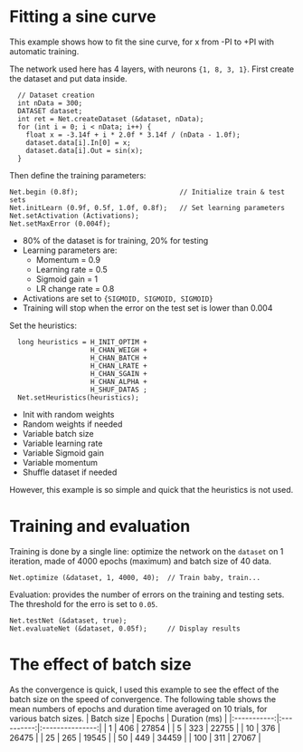 # Fitting a sine curve
This example shows how to fit the sine curve, for x from -PI to +PI with automatic training.

The network used here has 4 layers, with neurons `{1, 8, 3, 1}`.
First create the dataset and put data inside.
```
  // Dataset creation
  int nData = 300;
  DATASET dataset;
  int ret = Net.createDataset (&dataset, nData);
  for (int i = 0; i < nData; i++) {
    float x = -3.14f + i * 2.0f * 3.14f / (nData - 1.0f);
    dataset.data[i].In[0] = x;
    dataset.data[i].Out = sin(x);
  }
  ```
  Then define the training parameters:
  ```
  Net.begin (0.8f);                         // Initialize train & test sets
  Net.initLearn (0.9f, 0.5f, 1.0f, 0.8f);   // Set learning parameters
  Net.setActivation (Activations);
  Net.setMaxError (0.004f);
```
* 80% of the dataset is for training, 20% for testing
* Learning parameters are:
    * Momentum = 0.9
    * Learning rate = 0.5
    * Sigmoid gain = 1
    * LR change rate = 0.8
* Activations are set to `{SIGMOID, SIGMOID, SIGMOID}`
* Training will stop when the error on the test set is lower than 0.004

Set the heuristics:
```
  long heuristics = H_INIT_OPTIM +
                    H_CHAN_WEIGH +
                    H_CHAN_BATCH +
                    H_CHAN_LRATE +
                    H_CHAN_SGAIN +
                    H_CHAN_ALPHA +
                    H_SHUF_DATAS ;
  Net.setHeuristics(heuristics);
```
* Init with random weights
* Random weights if needed
* Variable batch size
* Variable learning rate
* Variable Sigmoid gain
* Variable momentum
* Shuffle dataset if needed

However, this example is so simple and quick that the heuristics is not used.
# Training and evaluation
Training is done by a single line: optimize the network on the `dataset` on 1 iteration, made of 4000 epochs (maximum) and batch size of 40 data.
```
Net.optimize (&dataset, 1, 4000, 40);  // Train baby, train...
```
Evaluation: provides the number of errors on the training and testing sets. The threshold for the erro is set to `0.05`.
```
Net.testNet (&dataset, true);
Net.evaluateNet (&dataset, 0.05f);     // Display results
```
# The effect of batch size
As the convergence is quick, I used this example to see the effect of the batch size on the speed of convergence. The following table shows the mean numbers of epochs and duration time averaged on 10 trials, for various batch sizes.
|  Batch size |   Epochs   |  Duration (ms)  |
|:-----------:|:----------:|:---------------:|
|	  1	|	 406	|	27854	|
|	  5	|	 323	|	22755	|
|	 10	|	 376	|	26475	|
|	 25	|	 265	|	19545	|
|	 50	|	 449	|	34459	|
|	100	|	 311	|	27067	|
